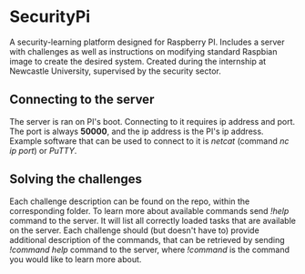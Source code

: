 # SecurityPi

A security-learning platform designed for Raspberry PI. Includes a server with challenges as well as instructions on modifying standard Raspbian image to create the desired system. Created during the internship at Newcastle University, supervised by the security sector.

## Connecting to the server

The server is ran on PI's boot. Connecting to it requires ip address and port. The port is always **50000**, and the ip address is the PI's ip address. Example software that can be used to connect to it is *netcat* (command *nc ip port*) or *PuTTY*.

## Solving the challenges

Each challenge description can be found on the repo, within the corresponding folder. To learn more about available commands send *!help* command to the server. It will list all correctly loaded tasks that are available on the server. Each challenge should (but doesn't have to) provide additional description of the commands, that can be retrieved by sending *!command help* command to the server, where *!command* is the command you would like to learn more about.
